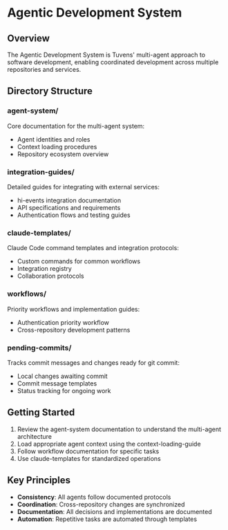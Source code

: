 # Agentic Development System

## Overview

The Agentic Development System is Tuvens' multi-agent approach to software development, enabling coordinated development across multiple repositories and services.

## Directory Structure

### agent-system/
Core documentation for the multi-agent system:
- Agent identities and roles
- Context loading procedures
- Repository ecosystem overview

### integration-guides/
Detailed guides for integrating with external services:
- hi-events integration documentation
- API specifications and requirements
- Authentication flows and testing guides

### claude-templates/
Claude Code command templates and integration protocols:
- Custom commands for common workflows
- Integration registry
- Collaboration protocols

### workflows/
Priority workflows and implementation guides:
- Authentication priority workflow
- Cross-repository development patterns

### pending-commits/
Tracks commit messages and changes ready for git commit:
- Local changes awaiting commit
- Commit message templates
- Status tracking for ongoing work

## Getting Started

1. Review the agent-system documentation to understand the multi-agent architecture
2. Load appropriate agent context using the context-loading-guide
3. Follow workflow documentation for specific tasks
4. Use claude-templates for standardized operations

## Key Principles

- **Consistency**: All agents follow documented protocols
- **Coordination**: Cross-repository changes are synchronized
- **Documentation**: All decisions and implementations are documented
- **Automation**: Repetitive tasks are automated through templates
